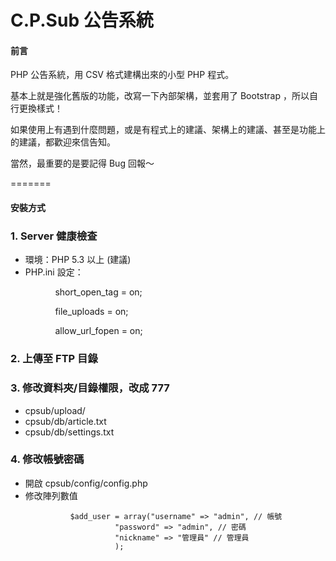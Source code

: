 C.P.Sub 公告系統
=======
<h4>前言</h4>

PHP 公告系統，用 CSV 格式建構出來的小型 PHP 程式。

基本上就是強化舊版的功能，改寫一下內部架構，並套用了 Bootstrap ，所以自行更換樣式！

如果使用上有遇到什麼問題，或是有程式上的建議、架構上的建議、甚至是功能上的建議，都歡迎來信告知。

當然，最重要的是要記得 Bug 回報～

=======

<h4>安裝方式</h4>

<h3>1. Server 健康檢查</h3>
<ul>
  <li>環境：PHP 5.3 以上 (建議)</li>
  <li>PHP.ini 設定：
    <ul>
      <ol>short_open_tag = on;</ol>
      <ol>file_uploads = on;</ol>
      <ol>allow_url_fopen = on;</ol>
    </ul>
  </li>
</ul>
<h3>2. 上傳至 FTP 目錄</h3>
<h3>3. 修改資料夾/目錄權限，改成 777</h3>
<ul> 
 <li>cpsub/upload/</li>
 <li>cpsub/db/article.txt</li>
 <li>cpsub/db/settings.txt</li>
</ul>
<h3>4. 修改帳號密碼</h3>
<ul>
 <li>開啟 cpsub/config/config.php</li>
 <li>修改陣列數值</li>
 <code>
          $add_user	= array("username" => "admin", // 帳號
					"password" => "admin", // 密碼
					"nickname" => "管理員" // 管理員
					); 
 </code>
</ul>
